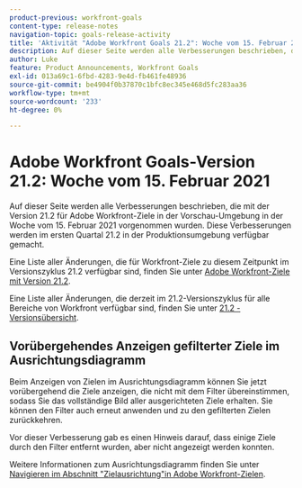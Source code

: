 ```yaml
---
product-previous: workfront-goals
content-type: release-notes
navigation-topic: goals-release-activity
title: 'Aktivität "Adobe Workfront Goals 21.2": Woche vom 15. Februar 2021'
description: Auf dieser Seite werden alle Verbesserungen beschrieben, die mit der Version 21.2 für Adobe Workfront-Ziele in der Vorschau-Umgebung in der Woche vom 15. Februar 2021 vorgenommen wurden. Diese Verbesserungen werden im ersten Quartal 21.2 in der Produktionsumgebung verfügbar gemacht.
author: Luke
feature: Product Announcements, Workfront Goals
exl-id: 013a69c1-6fbd-4283-9e4d-fb461fe48936
source-git-commit: be4904f0b37870c1bfc8ec345e468d5fc283aa36
workflow-type: tm+mt
source-wordcount: '233'
ht-degree: 0%

---
```


# Adobe Workfront Goals-Version 21.2: Woche vom 15. Februar 2021

Auf dieser Seite werden alle Verbesserungen beschrieben, die mit der Version 21.2 für Adobe Workfront-Ziele in der Vorschau-Umgebung in der Woche vom 15. Februar 2021 vorgenommen wurden. Diese Verbesserungen werden im ersten Quartal 21.2 in der Produktionsumgebung verfügbar gemacht.

Eine Liste aller Änderungen, die für Workfront-Ziele zu diesem Zeitpunkt im Versionszyklus 21.2 verfügbar sind, finden Sie unter [Adobe Workfront-Ziele mit Version 21.2](../../../../product-announcements/product-releases/goals-release-activity/goals-21.2-release/goals-release-21-2.md).

Eine Liste aller Änderungen, die derzeit im 21.2-Versionszyklus für alle Bereiche von Workfront verfügbar sind, finden Sie unter [21.2 - Versionsübersicht](../../../../product-announcements/product-releases/21.2-release-activity/21-2-release-overview.md).

## Vorübergehendes Anzeigen gefilterter Ziele im Ausrichtungsdiagramm

Beim Anzeigen von Zielen im Ausrichtungsdiagramm können Sie jetzt vorübergehend die Ziele anzeigen, die nicht mit dem Filter übereinstimmen, sodass Sie das vollständige Bild aller ausgerichteten Ziele erhalten. Sie können den Filter auch erneut anwenden und zu den gefilterten Zielen zurückkehren.

Vor dieser Verbesserung gab es einen Hinweis darauf, dass einige Ziele durch den Filter entfernt wurden, aber nicht angezeigt werden konnten.

Weitere Informationen zum Ausrichtungsdiagramm finden Sie unter [Navigieren im Abschnitt &quot;Zielausrichtung&quot;in Adobe Workfront-Zielen](../../../../workfront-goals/goal-alignment/navigate-goal-alignment-chart.md).

